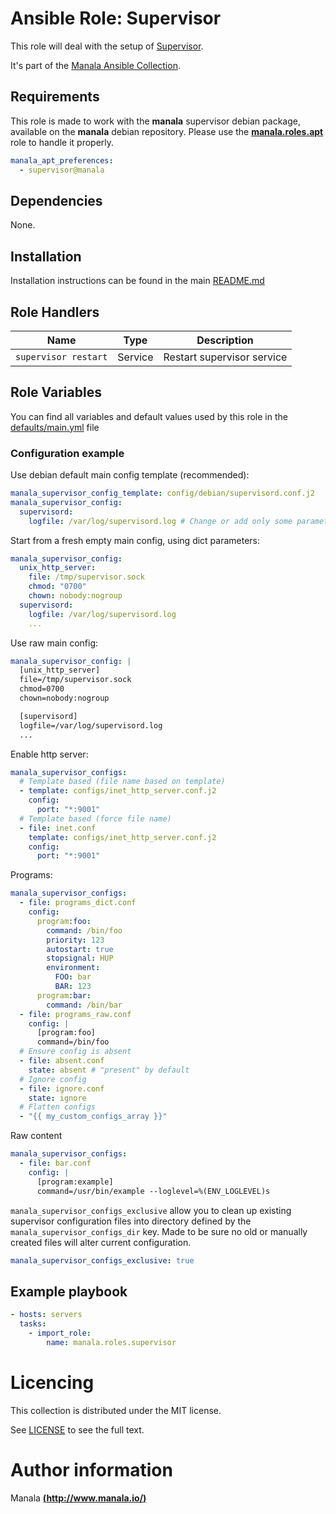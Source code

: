 # Ansible Role: Supervisor

This role will deal with the setup of [Supervisor](http://supervisord.org/).

It's part of the [Manala Ansible Collection](https://galaxy.ansible.com/manala/roles).

## Requirements

This role is made to work with the __manala__ supervisor debian package, available on the __manala__ debian repository. Please use the [**manala.roles.apt**](../apt/) role to handle it properly.

```yaml
manala_apt_preferences:
  - supervisor@manala
```

## Dependencies

None.

## Installation

Installation instructions can be found in the main [README.md](https://github.com/manala/ansible-roles/blob/master/README.md)

## Role Handlers

| Name                 | Type    | Description                |
| -------------------- | ------- | -------------------------- |
| `supervisor restart` | Service | Restart supervisor service |

## Role Variables

You can find all variables and default values used by this role in the [defaults/main.yml](./defaults/main.yml) file

### Configuration example

Use debian default main config template (recommended):
```yaml
manala_supervisor_config_template: config/debian/supervisord.conf.j2
manala_supervisor_config:
  supervisord:
    logfile: /var/log/supervisord.log # Change or add only some parameters
```

Start from a fresh empty main config, using dict parameters:
```yaml
manala_supervisor_config:
  unix_http_server:
    file: /tmp/supervisor.sock
    chmod: "0700"
    chown: nobody:nogroup
  supervisord:
    logfile: /var/log/supervisord.log
    ...
```

Use raw main config:
```yaml
manala_supervisor_config: |
  [unix_http_server]
  file=/tmp/supervisor.sock
  chmod=0700
  chown=nobody:nogroup

  [supervisord]
  logfile=/var/log/supervisord.log
  ...
```

Enable http server:
```yaml
manala_supervisor_configs:
  # Template based (file name based on template)
  - template: configs/inet_http_server.conf.j2
    config:
      port: "*:9001"
  # Template based (force file name)
  - file: inet.conf
    template: configs/inet_http_server.conf.j2
    config:
      port: "*:9001"      
```

Programs:
```yaml
manala_supervisor_configs:
  - file: programs_dict.conf
    config:
      program:foo:
        command: /bin/foo
        priority: 123
        autostart: true
        stopsignal: HUP
        environment:
          FOO: bar
          BAR: 123
      program:bar:
        command: /bin/bar
  - file: programs_raw.conf
    config: |
      [program:foo]
      command=/bin/foo
  # Ensure config is absent
  - file: absent.conf
    state: absent # "present" by default
  # Ignore config
  - file: ignore.conf
    state: ignore
  # Flatten configs
  - "{{ my_custom_configs_array }}"
```

Raw content

```yaml
manala_supervisor_configs:
  - file: bar.conf
    config: |
      [program:example]
      command=/usr/bin/example --loglevel=%(ENV_LOGLEVEL)s
```

`manala_supervisor_configs_exclusive` allow you to clean up existing supervisor configuration files into directory defined by the `manala_supervisor_configs_dir` key. Made to be sure no old or manually created files will alter current configuration.

```yaml
manala_supervisor_configs_exclusive: true
```

## Example playbook

```yaml
- hosts: servers
  tasks:
    - import_role:  
        name: manala.roles.supervisor
```

# Licencing

This collection is distributed under the MIT license.

See [LICENSE](https://opensource.org/licenses/MIT) to see the full text.

# Author information

Manala [**(http://www.manala.io/)**](http://www.manala.io)

